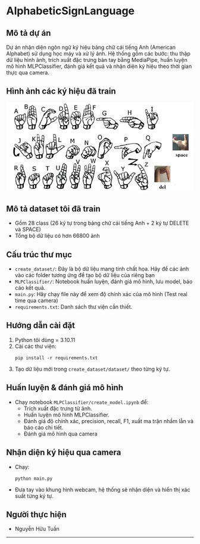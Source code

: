 # AlphabeticSignLanguage

## Mô tả dự án

Dự án nhận diện ngôn ngữ ký hiệu bảng chữ cái tiếng Anh (American Alphabet) sử dụng học máy và xử lý ảnh. Hệ thống gồm các bước: thu thập dữ liệu hình ảnh, trích xuất đặc trưng bàn tay bằng MediaPipe, huấn luyện mô hình MLPClassifier, đánh giá kết quả và nhận diện ký hiệu theo thời gian thực qua camera.

## Hình ảnh các ký hiệu đã train

![Bảng ký hiệu](all_sign.png)

## Mô tả dataset tôi đã train

- Gồm 28 class (26 ký tự trong bảng chữ cái tiếng Anh + 2 ký tự DELETE và SPACE)
- Tổng bộ dữ liệu có hơn 66800 ảnh

## Cấu trúc thư mục

- `create_dataset/`: Đây là bộ dữ liệu mang tính chất họa. Hãy để các ảnh vào các folder tương ứng để tạo bộ dữ liệu của riêng bạn
- `MLPClassifier/`: Notebook huấn luyện, đánh giá mô hình, lưu model, báo cáo kết quả.
- `main.py`: Hãy chạy file này để xem độ chính xác của mô hình (Test real time qua camera)
- `requirements.txt`: Danh sách thư viện cần thiết.

## Hướng dẫn cài đặt

1. Python tôi dùng = 3.10.11
2. Cài các thư viện:
   ```
   pip install -r requirements.txt
   ```
3. Tạo dữ liệu mới trong `create_dataset/dataset/` theo từng ký tự.

## Huấn luyện & đánh giá mô hình

- Chạy notebook `MLPClassifier/create_model.ipynb` để:
  - Trích xuất đặc trưng từ ảnh.
  - Huấn luyện mô hình MLPClassifier.
  - Đánh giá độ chính xác, precision, recall, F1, xuất ma trận nhầm lẫn và báo cáo chi tiết.
  - Đánh giá mô hình qua camera

## Nhận diện ký hiệu qua camera

- Chạy:
  ```
  python main.py
  ```
- Đưa tay vào khung hình webcam, hệ thống sẽ nhận diện và hiển thị xác suất từng ký tự.

## Người thực hiện

- Nguyễn Hữu Tuấn

---
